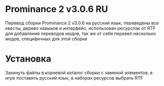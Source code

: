 # Prominance 2 v3.0.6 RU
Перевод сборки Prominance 2 v3.0.6 на русский язык, переведены все квесты, дерево навыков и интерфейс, использован ресурспак от RTF для добавления переводов  модов, так же от себя перевел несколько модов, специфичных для этой сборки
# Установка
Закинуть файлы в корневой каталог сборки с заменой элементов, в игре поставить русский язык, в наборах ресурсов выбрать RTF

